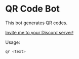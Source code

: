 # QR Code Bot

This bot generates QR codes.

[Invite me to your Discord server!](https://discord.com/oauth2/authorize?client_id=788639450044432404&permissions=120832&scope=bot)

Usage:
```sh
qr <text>
```